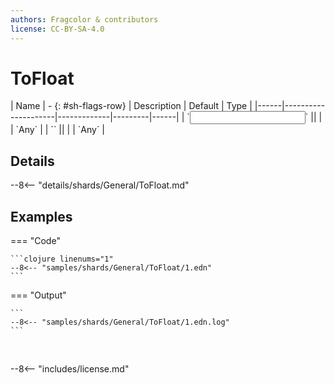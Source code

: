 ```yaml
---
authors: Fragcolor & contributors
license: CC-BY-SA-4.0
---
```



# ToFloat

<div class="sh-parameters" markdown="1">
| Name | - {: #sh-flags-row} | Description | Default | Type |
|------|---------------------|-------------|---------|------|
| `<input>` || | | `Any` |
| `<output>` || | | `Any` |

</div>



## Details

--8<-- "details/shards/General/ToFloat.md"


## Examples

=== "Code"

    ```clojure linenums="1"
    --8<-- "samples/shards/General/ToFloat/1.edn"
    ```

=== "Output"

    ```
    --8<-- "samples/shards/General/ToFloat/1.edn.log"
    ```
&nbsp;

--8<-- "includes/license.md"
